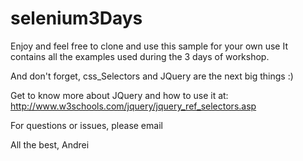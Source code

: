 # selenium3Days

Enjoy and feel free to clone and use this sample for your own use
It contains all the examples used during the 3 days of workshop.

And don't forget, css_Selectors and JQuery are the next big things :)

Get to know more about JQuery and how to use it at: http://www.w3schools.com/jquery/jquery_ref_selectors.asp

For questions or issues, please email

All the best,
Andrei
